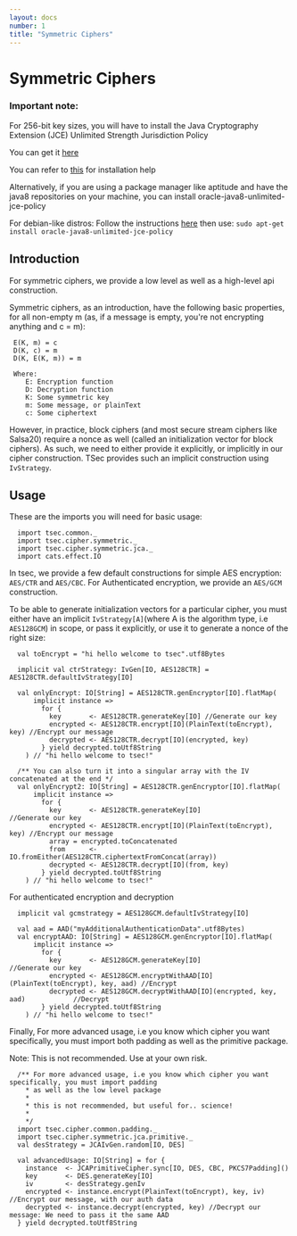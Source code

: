 ```yaml
---
layout: docs
number: 1
title: "Symmetric Ciphers"
---
```


# Symmetric Ciphers

### Important note:
For 256-bit key sizes, you will have to install the
Java Cryptography Extension (JCE) Unlimited Strength Jurisdiction Policy
    
You can get it [here](http://www.oracle.com/technetwork/java/javase/downloads/jce8-download-2133166.html)
    
You can refer to [this](https://stackoverflow.com/questions/41580489/how-to-install-unlimited-strength-jurisdiction-policy-files) for installation help 
    
Alternatively, if you are using a package manager like aptitude and have the java8 repositories on your machine,
you can install oracle-java8-unlimited-jce-policy
   
For debian-like distros:
Follow the instructions [here](http://tipsonubuntu.com/2016/07/31/install-oracle-java-8-9-ubuntu-16-04-linux-mint-18)
then use: `sudo apt-get install oracle-java8-unlimited-jce-policy`

## Introduction

For symmetric ciphers, we provide a low level as well as a high-level api construction.

Symmetric ciphers, as an introduction, have the following basic properties, for all non-empty m (as,  if a message is
empty, you're not encrypting anything and c = m):
```
 E(K, m) = c
 D(K, c) = m
 D(K, E(K, m)) = m
 
 Where:
    E: Encryption function
    D: Decryption function
    K: Some symmetric key
    m: Some message, or plainText
    c: Some ciphertext
```

However, in practice, block ciphers (and most secure stream ciphers like Salsa20) require a nonce as well
(called an initialization vector for block ciphers). As such, we need to either provide it explicitly, or
implicitly in our cipher construction. TSec provides such an implicit construction using `IvStrategy`.

## Usage

These are the imports you will need for basic usage:

```tut:silent
  import tsec.common._
  import tsec.cipher.symmetric._
  import tsec.cipher.symmetric.jca._
  import cats.effect.IO
```

In tsec, we provide a few default constructions for simple AES encryption:
`AES/CTR` and `AES/CBC`. For Authenticated encryption, 
we provide an `AES/GCM` construction.

To be able to generate initialization vectors for a particular cipher, you must either
have an implicit `IvStrategy[A]`(where A is the algorithm type, i.e `AES128GCM`) in scope, or pass it explicitly,
or use it to generate a nonce of the right size:


```tut
  val toEncrypt = "hi hello welcome to tsec".utf8Bytes

  implicit val ctrStrategy: IvGen[IO, AES128CTR] = AES128CTR.defaultIvStrategy[IO]

  val onlyEncrypt: IO[String] = AES128CTR.genEncryptor[IO].flatMap(
      implicit instance =>
        for {
          key       <- AES128CTR.generateKey[IO] //Generate our key
          encrypted <- AES128CTR.encrypt[IO](PlainText(toEncrypt), key) //Encrypt our message
          decrypted <- AES128CTR.decrypt[IO](encrypted, key)
        } yield decrypted.toUtf8String
    ) // "hi hello welcome to tsec!"

  /** You can also turn it into a singular array with the IV concatenated at the end */
  val onlyEncrypt2: IO[String] = AES128CTR.genEncryptor[IO].flatMap(
      implicit instance =>
        for {
          key       <- AES128CTR.generateKey[IO]                        //Generate our key
          encrypted <- AES128CTR.encrypt[IO](PlainText(toEncrypt), key) //Encrypt our message
          array = encrypted.toConcatenated
          from      <- IO.fromEither(AES128CTR.ciphertextFromConcat(array))
          decrypted <- AES128CTR.decrypt[IO](from, key)
        } yield decrypted.toUtf8String
    ) // "hi hello welcome to tsec!"
```

For authenticated encryption and decryption

```tut
  implicit val gcmstrategy = AES128GCM.defaultIvStrategy[IO]

  val aad = AAD("myAdditionalAuthenticationData".utf8Bytes)
  val encryptAAD: IO[String] = AES128GCM.genEncryptor[IO].flatMap(
      implicit instance =>
        for {
          key       <- AES128GCM.generateKey[IO]                                    //Generate our key
          encrypted <- AES128GCM.encryptWithAAD[IO](PlainText(toEncrypt), key, aad) //Encrypt
          decrypted <- AES128GCM.decryptWithAAD[IO](encrypted, key, aad)            //Decrypt
        } yield decrypted.toUtf8String
    ) // "hi hello welcome to tsec!"
```

Finally, For more advanced usage, i.e you know which cipher you want specifically, you must import 
both padding as well as the primitive package.

Note: This is not recommended. Use at your own risk.

```tut
  /** For more advanced usage, i.e you know which cipher you want specifically, you must import padding
    * as well as the low level package
    *
    * this is not recommended, but useful for.. science!
    *
    */
  import tsec.cipher.common.padding._
  import tsec.cipher.symmetric.jca.primitive._
  val desStrategy = JCAIvGen.random[IO, DES]

  val advancedUsage: IO[String] = for {
    instance  <- JCAPrimitiveCipher.sync[IO, DES, CBC, PKCS7Padding]()
    key       <- DES.generateKey[IO]
    iv        <- desStrategy.genIv
    encrypted <- instance.encrypt(PlainText(toEncrypt), key, iv) //Encrypt our message, with our auth data
    decrypted <- instance.decrypt(encrypted, key) //Decrypt our message: We need to pass it the same AAD
  } yield decrypted.toUtf8String
```